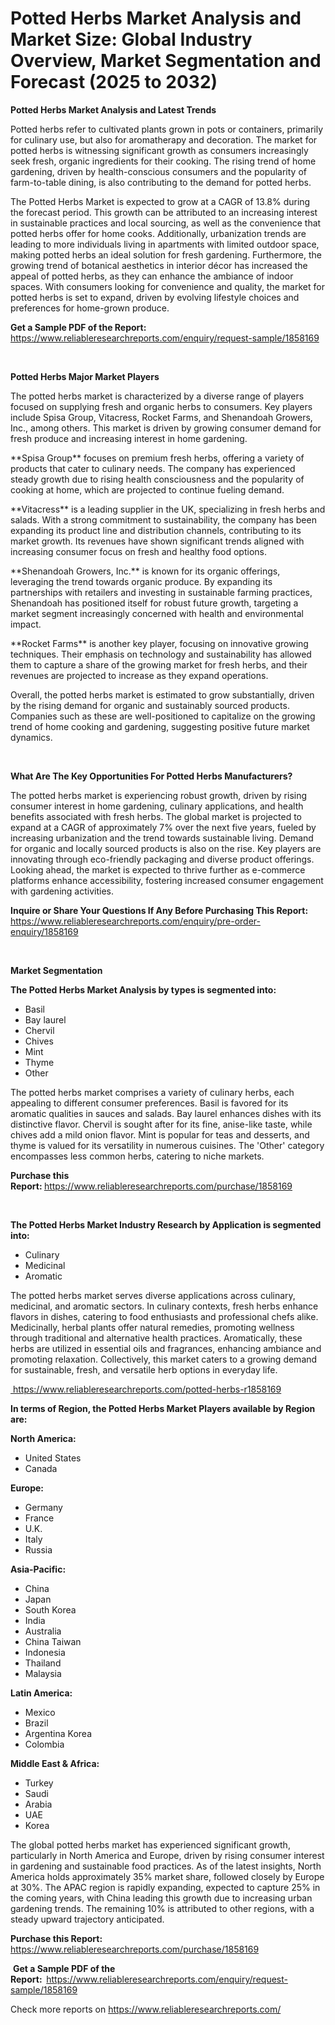 <p><h1>Potted Herbs Market Analysis and Market Size: Global Industry Overview, Market Segmentation and Forecast (2025 to 2032)</h1></p><p><strong>Potted Herbs Market Analysis and Latest Trends</strong></p>
<p><p>Potted herbs refer to cultivated plants grown in pots or containers, primarily for culinary use, but also for aromatherapy and decoration. The market for potted herbs is witnessing significant growth as consumers increasingly seek fresh, organic ingredients for their cooking. The rising trend of home gardening, driven by health-conscious consumers and the popularity of farm-to-table dining, is also contributing to the demand for potted herbs. </p><p>The Potted Herbs Market is expected to grow at a CAGR of 13.8% during the forecast period. This growth can be attributed to an increasing interest in sustainable practices and local sourcing, as well as the convenience that potted herbs offer for home cooks. Additionally, urbanization trends are leading to more individuals living in apartments with limited outdoor space, making potted herbs an ideal solution for fresh gardening. Furthermore, the growing trend of botanical aesthetics in interior décor has increased the appeal of potted herbs, as they can enhance the ambiance of indoor spaces. With consumers looking for convenience and quality, the market for potted herbs is set to expand, driven by evolving lifestyle choices and preferences for home-grown produce.</p></p>
<p><strong>Get a Sample PDF of the Report:&nbsp;</strong> <a href="https://www.reliableresearchreports.com/enquiry/request-sample/1858169?utm_campaign=2185&utm_medium=2&utm_source=Github&utm_content=ia&utm_term=09022025&utm_id=potted-herbs">https://www.reliableresearchreports.com/enquiry/request-sample/1858169</a></p>
<p>&nbsp;</p>
<p><strong>Potted Herbs Major Market Players</strong></p>
<p><p>The potted herbs market is characterized by a diverse range of players focused on supplying fresh and organic herbs to consumers. Key players include Spisa Group, Vitacress, Rocket Farms, and Shenandoah Growers, Inc., among others. This market is driven by growing consumer demand for fresh produce and increasing interest in home gardening.</p><p>**Spisa Group** focuses on premium fresh herbs, offering a variety of products that cater to culinary needs. The company has experienced steady growth due to rising health consciousness and the popularity of cooking at home, which are projected to continue fueling demand.</p><p>**Vitacress** is a leading supplier in the UK, specializing in fresh herbs and salads. With a strong commitment to sustainability, the company has been expanding its product line and distribution channels, contributing to its market growth. Its revenues have shown significant trends aligned with increasing consumer focus on fresh and healthy food options.</p><p>**Shenandoah Growers, Inc.** is known for its organic offerings, leveraging the trend towards organic produce. By expanding its partnerships with retailers and investing in sustainable farming practices, Shenandoah has positioned itself for robust future growth, targeting a market segment increasingly concerned with health and environmental impact.</p><p>**Rocket Farms** is another key player, focusing on innovative growing techniques. Their emphasis on technology and sustainability has allowed them to capture a share of the growing market for fresh herbs, and their revenues are projected to increase as they expand operations.</p><p>Overall, the potted herbs market is estimated to grow substantially, driven by the rising demand for organic and sustainably sourced products. Companies such as these are well-positioned to capitalize on the growing trend of home cooking and gardening, suggesting positive future market dynamics.</p></p>
<p>&nbsp;</p>
<p><strong>What Are The Key Opportunities For Potted Herbs Manufacturers?</strong></p>
<p><p>The potted herbs market is experiencing robust growth, driven by rising consumer interest in home gardening, culinary applications, and health benefits associated with fresh herbs. The global market is projected to expand at a CAGR of approximately 7% over the next five years, fueled by increasing urbanization and the trend towards sustainable living. Demand for organic and locally sourced products is also on the rise. Key players are innovating through eco-friendly packaging and diverse product offerings. Looking ahead, the market is expected to thrive further as e-commerce platforms enhance accessibility, fostering increased consumer engagement with gardening activities.</p></p>
<p><strong>Inquire or Share Your Questions If Any Before Purchasing This Report:</strong> <a href="https://www.reliableresearchreports.com/enquiry/pre-order-enquiry/1858169?utm_campaign=2185&utm_medium=2&utm_source=Github&utm_content=ia&utm_term=09022025&utm_id=potted-herbs">https://www.reliableresearchreports.com/enquiry/pre-order-enquiry/1858169</a></p>
<p>&nbsp;</p>
<p><strong>Market Segmentation</strong></p>
<p><strong>The Potted Herbs Market Analysis by types is segmented into:</strong></p>
<p><ul><li>Basil</li><li>Bay laurel</li><li>Chervil</li><li>Chives</li><li>Mint</li><li>Thyme</li><li>Other</li></ul></p>
<p><p>The potted herbs market comprises a variety of culinary herbs, each appealing to different consumer preferences. Basil is favored for its aromatic qualities in sauces and salads. Bay laurel enhances dishes with its distinctive flavor. Chervil is sought after for its fine, anise-like taste, while chives add a mild onion flavor. Mint is popular for teas and desserts, and thyme is valued for its versatility in numerous cuisines. The 'Other' category encompasses less common herbs, catering to niche markets.</p></p>
<p><strong>Purchase this Report:&nbsp;</strong><a href="https://www.reliableresearchreports.com/purchase/1858169?utm_campaign=2185&utm_medium=2&utm_source=Github&utm_content=ia&utm_term=09022025&utm_id=potted-herbs">https://www.reliableresearchreports.com/purchase/1858169</a></p>
<p>&nbsp;</p>
<p><strong>The Potted Herbs Market Industry Research by Application is segmented into:</strong></p>
<p><ul><li>Culinary</li><li>Medicinal</li><li>Aromatic</li></ul></p>
<p><p>The potted herbs market serves diverse applications across culinary, medicinal, and aromatic sectors. In culinary contexts, fresh herbs enhance flavors in dishes, catering to food enthusiasts and professional chefs alike. Medicinally, herbal plants offer natural remedies, promoting wellness through traditional and alternative health practices. Aromatically, these herbs are utilized in essential oils and fragrances, enhancing ambiance and promoting relaxation. Collectively, this market caters to a growing demand for sustainable, fresh, and versatile herb options in everyday life.</p></p>
<p><a href="https://www.reliableresearchreports.com/potted-herbs-r1858169?utm_campaign=2185&utm_medium=2&utm_source=Github&utm_content=ia&utm_term=09022025&utm_id=potted-herbs">&nbsp;https://www.reliableresearchreports.com/potted-herbs-r1858169</a></p>
<p><strong>In terms of Region, the Potted Herbs Market Players available by Region are:</strong></p>
<p>
    <p> <strong> North America: </strong>
        <ul>
            <li>United States</li>
            <li>Canada</li>
        </ul>
        </p> 
    <p> <strong> Europe: </strong>
        <ul>
            <li>Germany</li>
            <li>France</li>
            <li>U.K.</li>
            <li>Italy</li>
            <li>Russia</li>
        </ul>
        </p> 
    <p> <strong> Asia-Pacific: </strong>
        <ul>
            <li>China</li>
            <li>Japan</li>
            <li>South Korea</li>
            <li>India</li>
            <li>Australia</li>
            <li>China Taiwan</li>
            <li>Indonesia</li>
            <li>Thailand</li>
            <li>Malaysia</li>
        </ul>
        </p> 
    <p> <strong> Latin America: </strong>
        <ul>
            <li>Mexico</li>
            <li>Brazil</li>
            <li>Argentina Korea</li>
            <li>Colombia</li>
        </ul>
        </p> 
    <p> <strong> Middle East & Africa: </strong>
        <ul>
            <li>Turkey</li>
            <li>Saudi</li>
            <li>Arabia</li>
            <li>UAE</li>
            <li>Korea</li>
        </ul>
    </p>
    </p>
<p><p>The global potted herbs market has experienced significant growth, particularly in North America and Europe, driven by rising consumer interest in gardening and sustainable food practices. As of the latest insights, North America holds approximately 35% market share, followed closely by Europe at 30%. The APAC region is rapidly expanding, expected to capture 25% in the coming years, with China leading this growth due to increasing urban gardening trends. The remaining 10% is attributed to other regions, with a steady upward trajectory anticipated.</p></p>
<p><strong>Purchase this Report: </strong><a href="https://www.reliableresearchreports.com/purchase/1858169?utm_campaign=2185&utm_medium=2&utm_source=Github&utm_content=ia&utm_term=09022025&utm_id=potted-herbs">https://www.reliableresearchreports.com/purchase/1858169</a></p>
<p>&nbsp;<strong>Get a Sample PDF of the Report:&nbsp;&nbsp;</strong><a href="https://www.reliableresearchreports.com/enquiry/request-sample/1858169?utm_campaign=2185&utm_medium=2&utm_source=Github&utm_content=ia&utm_term=09022025&utm_id=potted-herbs">https://www.reliableresearchreports.com/enquiry/request-sample/1858169</a></p>
<p><strong></strong></p>
<p>Check more reports on <a href="https://www.reliableresearchreports.com/?utm_campaign=2185&utm_medium=2&utm_source=Github&utm_content=ia&utm_term=09022025&utm_id=potted-herbs">https://www.reliableresearchreports.com/</a></p>